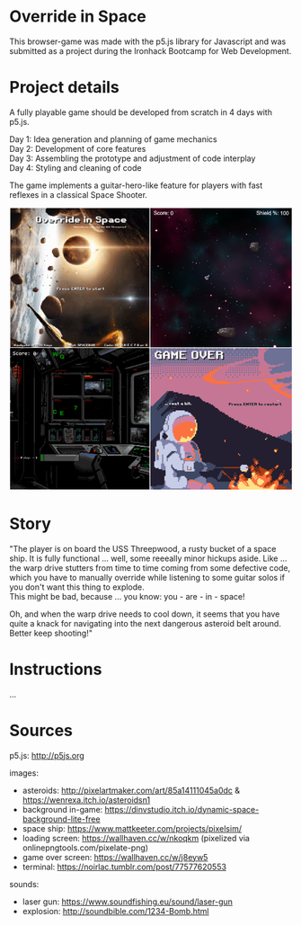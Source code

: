 # Override in Space

This browser-game was made with the p5.js library for Javascript and was submitted as a project during the Ironhack Bootcamp for Web Development.

# Project details

A fully playable game should be developed from scratch in 4 days with p5.js.

Day 1: Idea generation and planning of game mechanics\
Day 2: Development of core features\
Day 3: Assembling the prototype and adjustment of code interplay\
Day 4: Styling and cleaning of code

The game implements a guitar-hero-like feature for players with fast reflexes in a classical Space Shooter.

![Screenshot of game in action](https://raw.githubusercontent.com/phpaul89/override-in-space/master/img/preview_all.png)

# Story

"The player is on board the USS Threepwood, a rusty bucket of a space ship. It is fully functional ... well, some reeeally minor hickups aside. Like ... the warp drive stutters from time to time coming from some defective code, which you have to manually override while listening to some guitar solos if you don't want this thing to explode.\
This might be bad, because ... you know: you - are - in - space!

Oh, and when the warp drive needs to cool down, it seems that you have quite a knack for navigating into the next dangerous asteroid belt around. Better keep shooting!"

# Instructions

...

# Sources

p5.js: http://p5js.org

images:

- asteroids: http://pixelartmaker.com/art/85a14111045a0dc & https://wenrexa.itch.io/asteroidsn1
- background in-game: https://dinvstudio.itch.io/dynamic-space-background-lite-free
- space ship: https://www.mattkeeter.com/projects/pixelsim/
- loading screen: https://wallhaven.cc/w/nkoqkm (pixelized via onlinepngtools.com/pixelate-png)
- game over screen: https://wallhaven.cc/w/j8eyw5
- terminal: https://noirlac.tumblr.com/post/77577620553

sounds:

- laser gun: https://www.soundfishing.eu/sound/laser-gun
- explosion: http://soundbible.com/1234-Bomb.html
